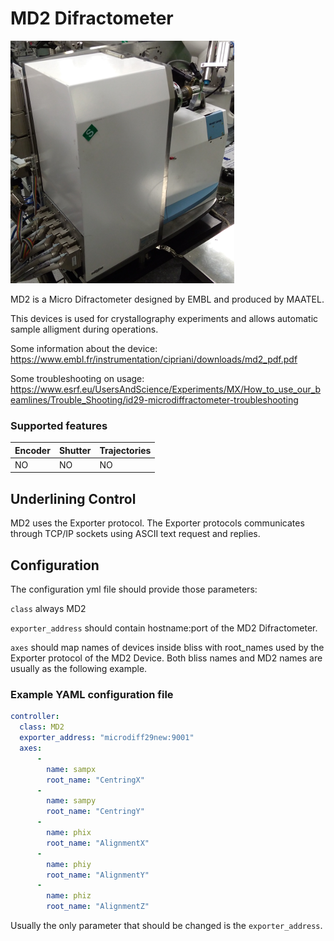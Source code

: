 # MD2 Difractometer

![MD2](img/md2.png)

MD2 is a Micro Difractometer designed by EMBL and produced by MAATEL.

This devices is used for crystallography experiments and allows automatic sample alligment during operations.

Some information about the device:
https://www.embl.fr/instrumentation/cipriani/downloads/md2_pdf.pdf

Some troubleshooting on usage:
https://www.esrf.eu/UsersAndScience/Experiments/MX/How_to_use_our_beamlines/Trouble_Shooting/id29-microdiffractometer-troubleshooting

### Supported features

Encoder | Shutter | Trajectories
------- | ------- | ------------
NO	| NO      | NO         

## Underlining Control ##

MD2 uses the Exporter protocol.
The Exporter protocols communicates through TCP/IP sockets using ASCII text request and replies.

## Configuration ##

The configuration yml file should provide those parameters:

`class` always MD2

`exporter_address` should contain hostname:port of the MD2 Difractometer.

`axes` should map names of devices inside bliss with root_names used by the Exporter protocol of the MD2 Device.
Both bliss names and MD2 names are usually as the following example.


### Example YAML configuration file ###

```yaml
controller:
  class: MD2
  exporter_address: "microdiff29new:9001"
  axes:
      -
        name: sampx
        root_name: "CentringX"
      -
        name: sampy
        root_name: "CentringY"
      -
        name: phix
        root_name: "AlignmentX"
      -
        name: phiy
        root_name: "AlignmentY"
      -
        name: phiz
        root_name: "AlignmentZ"
```

Usually the only parameter that should be changed is the `exporter_address`.
